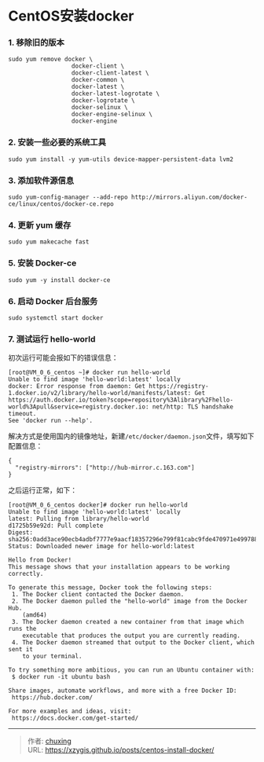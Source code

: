 # CentOS安装docker



### 1. 移除旧的版本
```shell
sudo yum remove docker \
                  docker-client \
                  docker-client-latest \
                  docker-common \
                  docker-latest \
                  docker-latest-logrotate \
                  docker-logrotate \
                  docker-selinux \
                  docker-engine-selinux \
                  docker-engine
```

### 2. 安装一些必要的系统工具
```shell
sudo yum install -y yum-utils device-mapper-persistent-data lvm2
```

### 3. 添加软件源信息
```shell
sudo yum-config-manager --add-repo http://mirrors.aliyun.com/docker-ce/linux/centos/docker-ce.repo
```

### 4. 更新 yum 缓存
```shell
sudo yum makecache fast
```

### 5. 安装 Docker-ce
```shell
sudo yum -y install docker-ce
```


### 6. 启动 Docker 后台服务
```shell
sudo systemctl start docker
```

### 7. 测试运行 hello-world

初次运行可能会报如下的错误信息：
```shell
[root@VM_0_6_centos ~]# docker run hello-world
Unable to find image 'hello-world:latest' locally
docker: Error response from daemon: Get https://registry-1.docker.io/v2/library/hello-world/manifests/latest: Get https://auth.docker.io/token?scope=repository%3Alibrary%2Fhello-world%3Apull&service=registry.docker.io: net/http: TLS handshake timeout.
See 'docker run --help'.
```
解决方式是使用国内的镜像地址，新建`/etc/docker/daemon.json`文件，填写如下配置信息：
```
{
  "registry-mirrors": ["http://hub-mirror.c.163.com"]
}
```

之后运行正常，如下：
```
[root@VM_0_6_centos docker]# docker run hello-world
Unable to find image 'hello-world:latest' locally
latest: Pulling from library/hello-world
d1725b59e92d: Pull complete
Digest: sha256:0add3ace90ecb4adbf7777e9aacf18357296e799f81cabc9fde470971e499788
Status: Downloaded newer image for hello-world:latest

Hello from Docker!
This message shows that your installation appears to be working correctly.

To generate this message, Docker took the following steps:
 1. The Docker client contacted the Docker daemon.
 2. The Docker daemon pulled the "hello-world" image from the Docker Hub.
    (amd64)
 3. The Docker daemon created a new container from that image which runs the
    executable that produces the output you are currently reading.
 4. The Docker daemon streamed that output to the Docker client, which sent it
    to your terminal.

To try something more ambitious, you can run an Ubuntu container with:
 $ docker run -it ubuntu bash

Share images, automate workflows, and more with a free Docker ID:
 https://hub.docker.com/

For more examples and ideas, visit:
 https://docs.docker.com/get-started/
```

---

> 作者: [chuxing](https://github.com/xzygis)  
> URL: https://xzygis.github.io/posts/centos-install-docker/  

